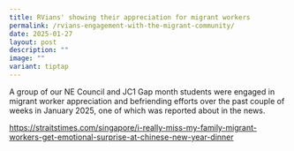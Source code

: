 ```yaml
---
title: RVians' showing their appreciation for migrant workers
permalink: /rvians-engagement-with-the-migrant-community/
date: 2025-01-27
layout: post
description: ""
image: ""
variant: tiptap
---
```

<p>A group of our NE Council and JC1 Gap month students were engaged in migrant
worker appreciation and befriending efforts over the past couple of weeks
in January 2025, one of which was reported about in the news.</p>
<p><a href="https://straitstimes.com/singapore/i-really-miss-my-family-migrant-workers-get-emotional-surprise-at-chinese-new-year-dinner" rel="noopener noreferrer nofollow" target="_blank">https://straitstimes.com/singapore/i-really-miss-my-family-migrant-workers-get-emotional-surprise-at-chinese-new-year-dinner</a>
</p>